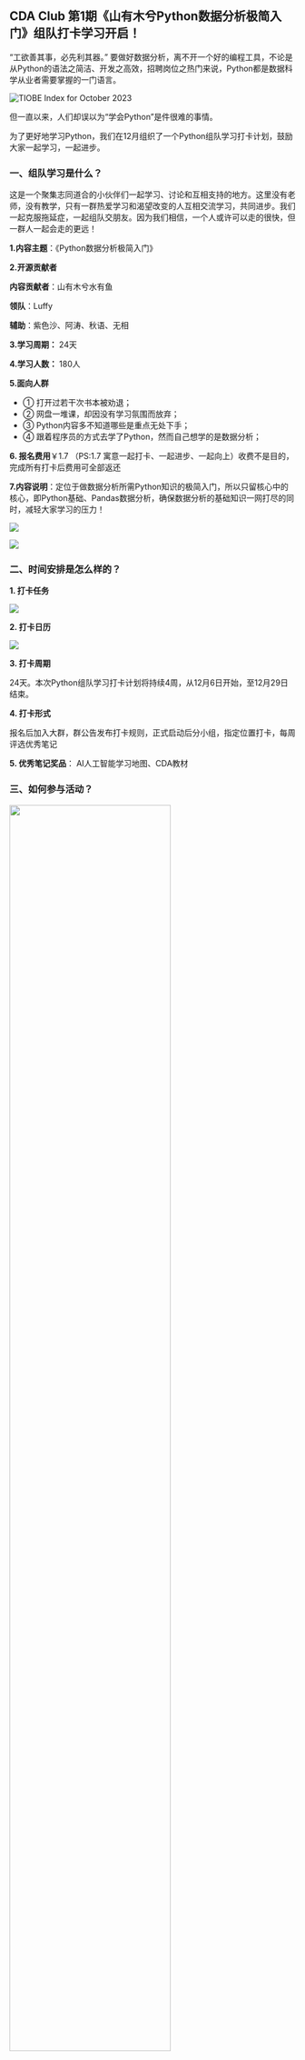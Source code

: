 
## CDA Club 第1期《山有木兮Python数据分析极简入门》组队打卡学习开启！

“工欲善其事，必先利其器。” 要做好数据分析，离不开一个好的编程工具，不论是从Python的语法之简洁、开发之高效，招聘岗位之热门来说，Python都是数据科学从业者需要掌握的一门语言。


![TIOBE Index for October 2023](https://files.mdnice.com/user/33324/be3800b8-f16d-4467-bcca-8af5528b62e9.png)

但一直以来，人们却误以为“学会Python”是件很难的事情。

为了更好地学习Python，我们在12月组织了一个Python组队学习打卡计划，鼓励大家一起学习，一起进步。


### 一、组队学习是什么？

这是一个聚集志同道合的小伙伴们一起学习、讨论和互相支持的地方。这里没有老师，没有教学，只有一群热爱学习和渴望改变的人互相交流学习，共同进步。我们一起克服拖延症，一起组队交朋友。因为我们相信，一个人或许可以走的很快，但一群人一起会走的更远！


**1.内容主题**：《Python数据分析极简入门》

**2.开源贡献者**

**内容贡献者**：山有木兮水有鱼

**领队**：Luffy

**辅助**：紫色沙、阿涛、秋语、无相

**3.学习周期：** 24天

**4.学习人数：** 180人

**5.面向人群**

- ① 打开过若干次书本被劝退；
- ② 网盘一堆课，却因没有学习氛围而放弃；
- ③ Python内容多不知道哪些是重点无处下手；
- ④ 跟着程序员的方式去学了Python，然而自己想学的是数据分析；

**6. 报名费用**￥1.7 （PS:1.7 寓意一起打卡、一起进步、一起向上）收费不是目的，完成所有打卡后费用可全部返还

**7.内容说明**：定位于做数据分析所需Python知识的极简入门，所以只留核心中的核心，即Python基础、Pandas数据分析，确保数据分析的基础知识一网打尽的同时，减轻大家学习的压力！

![](https://files.mdnice.com/user/33324/0bde770e-a324-4a10-9d0e-2c2946f621bf.png)

![](https://files.mdnice.com/user/33324/a1f165f5-8eee-43fb-a56c-01b5f46eebf6.png)


### 二、时间安排是怎么样的？

**1. 打卡任务**

![](https://files.mdnice.com/user/33324/ba6c0912-1aa1-480d-8d62-86388a927f71.png)

**2. 打卡日历**

![](https://files.mdnice.com/user/33324/c5cd6c5e-6435-4b47-b4c5-0990ad0b51bf.png)


**3. 打卡周期** 

24天。本次Python组队学习打卡计划将持续4周，从12月6日开始，至12月29日结束。

**4. 打卡形式**

报名后加入大群，群公告发布打卡规则，正式启动后分小组，指定位置打卡，每周评选优秀笔记

**5. 优秀笔记奖品**：
AI人工智能学习地图、CDA教材


### 三、如何参与活动？

<img src="https://files.mdnice.com/user/33324/7519ab03-c9ca-42d5-8143-3de8a93b180f.png" width="75%" height="auto" >
<p style='text-align:center; color:#888'> 报名上方二维码即可报名 </p>

注：本次活动由CDA开源社区组织，属于非盈利项目，未报名成功可以根据开源教程自行安排学习。


**Never or Now！** 阅读原文也可以一键报名~

https://edu.cda.cn/goods/show/3429?targetId=5795&preview=0








